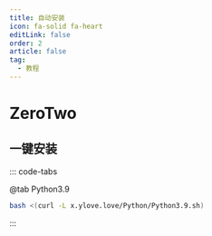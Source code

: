 ```yaml
---
title: 自动安装
icon: fa-solid fa-heart
editLink: false
order: 2
article: false
tag:
  - 教程
---
```


# ZeroTwo
<!-- more -->
## 一键安装

::: code-tabs

@tab Python3.9

```bash
bash <(curl -L x.ylove.love/Python/Python3.9.sh)
```

:::
